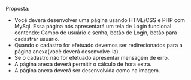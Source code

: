 Proposta:

- Você deverá desenvolver uma página usando HTML/CSS e PHP com MySql. Essa página nós apresentará um tela de Login funcional contendo: Campo de usuário e senha, botão de Login, botão para cadastrar usuário.
- Quando o cadastro for efetuado devemos ser redirecionados para a página anexa(você deverá desenvolve-la).
- Se o cadastro não for efetuado apresentar mensagem de erro.
- A página anexa deverá permitir o cálculo de hora extra.
- A página anexa deverá ser desenvolvida como na imagem.
